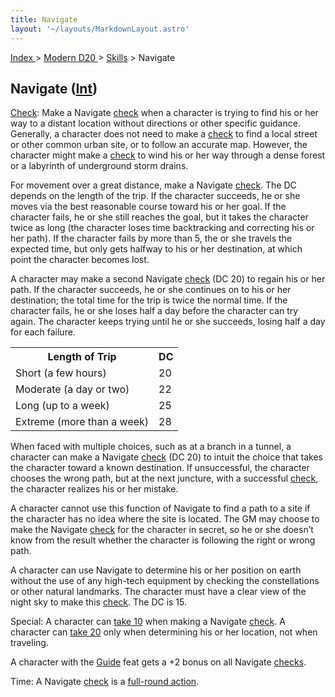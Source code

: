 ```yaml
---
title: Navigate
layout: '~/layouts/MarkdownLayout.astro'
---
```


[ Index ](/) > [ Modern D20 ](/modern.d20.srd) > [Skills](/modern.d20.srd/skills) > Navigate

## Navigate ([Int](/modern.d20.srd/basics/ability.scores))

[Check](/modern.d20.srd/skills/skill.basics): Make a Navigate
[check](/modern.d20.srd/skills/skill.basics) when a character is
trying to find his or her way to a distant location without directions or
other specific guidance. Generally, a character does not need to make a
[check](/modern.d20.srd/skills/skill.basics) to find a local street
or other common urban site, or to follow an accurate map. However, the
character might make a [check](/modern.d20.srd/skills/skill.basics)
to wind his or her way through a dense forest or a labyrinth of underground
storm drains.

For movement over a great distance, make a Navigate
[check](/modern.d20.srd/skills/skill.basics). The DC depends on the
length of the trip. If the character succeeds, he or she moves via the best
reasonable course toward his or her goal. If the character fails, he or she
still reaches the goal, but it takes the character twice as long (the
character loses time backtracking and correcting his or her path). If the
character fails by more than 5, the or she travels the expected time, but only
gets halfway to his or her destination, at which point the character becomes
lost.

A character may make a second Navigate
[check](/modern.d20.srd/skills/skill.basics) (DC 20) to regain his
or her path. If the character succeeds, he or she continues on to his or her
destination; the total time for the trip is twice the normal time. If the
character fails, he or she loses half a day before the character can try
again. The character keeps trying until he or she succeeds, losing half a day
for each failure.


<table> <tr><th>Length of Trip</th><th> DC</th></tr> <tr><td> Short (a few hours)</td><td> 20 </td></tr> <tr class="shaded"><td> Moderate (a day or two)</td><td> 22 </td></tr> <tr><td> Long (up to a week)</td><td> 25 </td></tr> <tr class="shaded"><td> Extreme (more than a week)</td><td> 28 </td></tr></table>


When faced with multiple choices, such as at a branch in a tunnel, a character
can make a Navigate [check](/modern.d20.srd/skills/skill.basics) (DC
20) to intuit the choice that takes the character toward a known destination.
If unsuccessful, the character chooses the wrong path, but at the next
juncture, with a successful
[check](/modern.d20.srd/skills/skill.basics), the character realizes
his or her mistake.

A character cannot use this function of Navigate to find a path to a site if
the character has no idea where the site is located. The GM may choose to make
the Navigate [check](/modern.d20.srd/skills/skill.basics) for the
character in secret, so he or she doesn’t know from the result whether the
character is following the right or wrong path.

A character can use Navigate to determine his or her position on earth without
the use of any high-tech equipment by checking the constellations or other
natural landmarks. The character must have a clear view of the night sky to
make this [check](/modern.d20.srd/skills/skill.basics). The DC is
15.

Special: A character can [take 10](/modern.d20.srd/skills/skill.basics) when making a Navigate
[check](/modern.d20.srd/skills/skill.basics). A character can [take 20](/modern.d20.srd/skills/skill.basics) only when determining his
or her location, not when traveling.

A character with the [Guide](/modern.d20.srd/feats/guide) feat gets a +2 bonus
on all Navigate [checks](/modern.d20.srd/skills/skill.basics).

Time: A Navigate [check](/modern.d20.srd/skills/skill.basics) is a
[full-round action](/modern.d20.srd/combat/full.round.actions).

